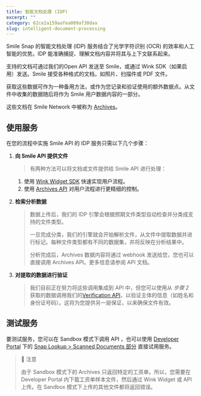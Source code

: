 ```yaml
---
title: 智能文档处理 (IDP)
excerpt: ""  
category: 62ce2a159aafea009af30daa
slug: intelligent-document-processing
---
```


Smile Snap 的智能文档处理 (IDP) 服务结合了光学字符识别 (OCR) 的效率和人工智能的优势。IDP 能准确捕捉、理解文档内容并将其与上下文联系起来。

支持的文档可通过我们的Open API 发送至 Smile，或通过 Wink SDK（如果启用）发送。Smile 接受各种格式的文档，如照片、扫描件或 PDF 文件。

获取这些数据可作为一种备用方法，或作为您记录和验证使用的额外数据点。从文件中收集的数据随后将作为 Smile 用户数据内容的一部分。

这些文档在 Smile Network 中被称为 [Archives](/reference/archives)。

## 使用服务

在您的流程中实施 Smile API 的 IDP 服务只需以下几个步骤：

1. **向 Smile API 提供文件**

    > 有两种方法可以将文档或文件提供给 Smile API 进行处理：
    1. 使用 [Wink Widget SDK](/reference/chapter-4#client-sdk) 快速实现用户流程。
    2. 使用 [Archives API](/reference/archives) 对用户流程进行更精细的控制。

2. **检索分析数据**

    > 数据上传后，我们的 IDP 引擎会根据预期文件类型自动检查并分类成支持的文件类型。
    >
    > 一旦完成分类，我们的引擎就会开始解析文件，从文件中提取数据并进行标记。每种文件类型都有不同的数据集，并将反映在分析结果中。
    >
    > 分析完成后，Archives 数据内容将通过 webhook 发送给您，您也可以直接调用 Archives API。更多信息请参阅 API 文档。

3. **对提取的数据进行验证**

   > 我们目前正在努力将这些调用集成到 API 中，但您可以使用从 *步骤 2* 获取的数据调用我们的[Verification API](/reference/verification)，以验证主体的信息（如姓名和身份证号码）。这将为您提供另一层保证，以来确保文件有效。

## 测试服务

要测试服务，您可以在 Sandbox 模式下调用 API ，也可以使用 [Developer Portal](https://portal.getsmileapi.com?utm_source=docs&utm_medium=internal_link) 下的 [Snap Lookup > Scanned Documents 部分](https://portal.getsmileapi.com/snap/scanned?utm_source=docs&utm_medium=internal_link) 直接试用服务。

> 🚧 注意
>
> 由于 Sandbox 模式下的 Archives 只返回特定的工资单。所以，您需要在 Developer Portal 内下载工资单样本文件，然后通过 Wink Widget 或 API 上传。在 Sandbox 模式下上传的其他文件都将返回错误。